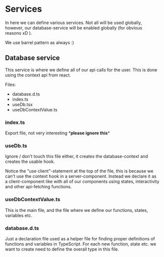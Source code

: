 # Services

In here we can define various services. Not all will be used globally, however, our database-service will be enabled globally (for obvious reasons xD ).

We use barrel pattern as always :)

## Database service

This service is where we define all of our api calls for the user. This is done using the context api from react.

Files:

-   database.d.ts
-   index.ts
-   useDb.tsx
-   useDbContextValue.ts

### index.ts

Export file, not very interesting \***please ignore this**\*

### useDb.ts

Ignore / don't touch this file either, it creates the database-context and creates the usable hook.

Notice the "use client"-statement at the top of the file, this is because we can't use the context hook in a server-component. Instead we declare it as a client-component like with all of our components using states, interactivity and other api-fetching functions.

### useDbContextValue.ts

This is the main file, and the file where we define our functions, states, variables etc.

### database.d.ts

Just a declaration file used as a helper file for finding proper definitions of functions and variables in TypeScript. For each new function, state etc. we want to create need to define the overall type in this file.
